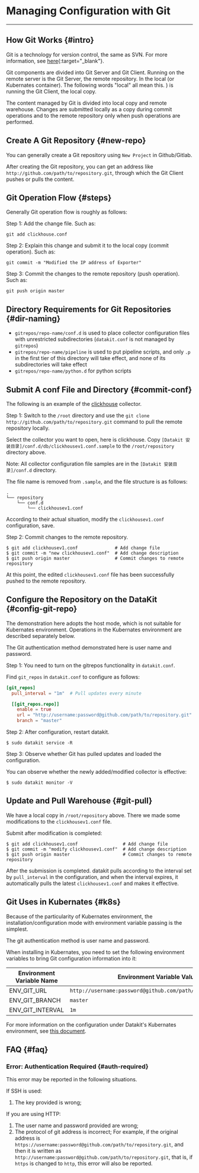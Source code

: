 # Managing Configuration with Git
---

## How Git Works {#intro}

Git is a technology for version control, the same as SVN. For more information, see [here](https://www.runoob.com/git/git-tutorial.html){:target="_blank"}.

Git components are divided into Git Server and Git Client. Running on the remote server is the Git Server, the remote repository. In the local (or Kubernates container). The following words "local" all mean this. ) is running the Git Client, the local copy.

The content managed by Git is divided into local copy and remote warehouse. Changes are submitted locally as a copy during commit operations and to the remote repository only when push operations are performed.

## Create A Git Repository {#new-repo}

You can generally create a Git repository using `New Project` in Github/Gitlab.

After creating the Git repository, you can get an address like `http://github.com/path/to/repository.git`, through which the Git Client pushes or pulls the content.

## Git Operation Flow {#steps}

Generally Git operation flow is roughly as follows:

Step 1: Add the change file. Such as:

```shell
git add clickhouse.conf
```

Step 2: Explain this change and submit it to the local copy (commit operation). Such as:

```shell
git commit -m "Modified the IP address of Exporter"
```

Step 3: Commit the changes to the remote repository (push operation). Such as:

```shell
git push origin master
```

## Directory Requirements for Git Repositories {#dir-naming}

- `gitrepos/repo-name/conf.d` is used to place collector configuration files with unrestricted subdirectories (`datakit.conf` is not managed by `gitrepos`)
- `gitrepos/repo-name/pipeline` is used to put pipeline scripts, and only `.p` in the first tier of this directory will take effect, and none of its subdirectories will take effect
- `gitrepos/repo-name/python.d` for python scripts

## Submit A conf File and Directory {#commit-conf}

The following is an example of the [clickhouse](clickhousev1.md) collector.

Step 1: Switch to the `/root` directory and use the `git clone http://github.com/path/to/repository.git` command to pull the remote repository locally.

Select the collector you want to open, here is clickhouse. Copy `[Datakit 安装目录]/conf.d/db/clickhousev1.conf.sample` to the `/root/repository` directory above.

Note: All collector configuration file samples are in the `[Datakit 安装目录]/conf.d` directory.

The file name is removed from `.sample`, and the file structure is as follows:

```shell
.
└── repository
    └── conf.d
        └── clickhousev1.conf
```

According to their actual situation, modify the `clickhousev1.conf` configuration, save.

Step 2: Commit changes to the remote repository.

```shell
$ git add clickhousev1.conf              # Add change file
$ git commit -m "new clickhousev1.conf"  # Add change description
$ git push origin master                 # Commit changes to remote repository
```

At this point, the edited `clickhousev1.conf` file has been successfully pushed to the remote repository.

## Configure the Repository on the DataKit {#config-git-repo}

The demonstration here adopts the host mode, which is not suitable for Kubernates environment. Operations in the Kubernates environment are described separately below.

The Git authentication method demonstrated here is user name and password.

Step 1: You need to turn on the gitrepos functionality in `datakit.conf`.

Find `git_repos` in `datakit.conf` to configure as follows:

```toml
[git_repos]
  pull_interval = "1m"  # Pull updates every minute

  [[git_repos.repo]]
    enable = true                                                       # Open to pull this Git branch.
    url = "http://username:password@github.com/path/to/repository.git"  # User name/password authentication is used.
    branch = "master"                                                   # The name of the branch to pull. Usually master.
```

Step 2: After configuration, restart datakit.

```shell
$ sudo datakit service -R
```

Step 3: Observe whether Git has pulled updates and loaded the configuration.

You can observe whether the newly added/modified collector is effective:

```shell
$ sudo datakit monitor -V
```

## Update and Pull Warehouse {#git-pull}

We have a local copy in `/root/repository` above. There we made some modifications to the `clickhousev1.conf` file.

Submit after modification is completed:

```shell
$ git add clickhousev1.conf                 # Add change file
$ git commit -m "modify clickhousev1.conf"  # Add change description
$ git push origin master                    # Commit changes to remote repository
```

After the submission is completed. datakit pulls according to the interval set by `pull_interval` in the configuration, and when the interval expires, it automatically pulls the latest `clickhousev1.conf` and makes it effective.

## Git Uses in Kubernates {#k8s}

Because of the particularity of Kubernates environment, the installation/configuration mode with environment variable passing is the simplest.

The git authentication method is user name and password.

When installing in Kubernates, you need to set the following environment variables to bring Git configuration information into it:

| Environment Variable Name       | Environment Variable Value                                                   |
| ----             | ----                                                         |
| ENV_GIT_URL      | `http://username:password@github.com/path/to/repository.git` |
| ENV_GIT_BRANCH   | `master`                                                     |
| ENV_GIT_INTERVAL | `1m`                                                         |

For more information on the configuration under Datakit's Kubernates environment, see [this document](k8s-config-how-to.md#via-env-config).

## FAQ {#faq}

### Error: Authentication Required {#auth-required}

This error may be reported in the following situations.

If SSH is used:

1. The key provided is wrong;

If you are using HTTP:

1. The user name and password provided are wrong;
2. The protocol of git address is incorrect;
For example, if the original address is `https://username:password@github.com/path/to/repository.git`, and then it is written as `http://username:password@github.com/path/to/repository.git`, that is, if `https` is changed to `http`, this error will also be reported.
